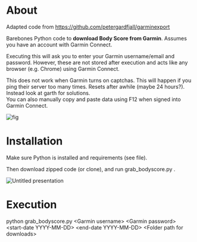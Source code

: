 # About

Adapted code from https://github.com/petergardfjall/garminexport

Barebones Python code to **download Body Score from Garmin**. Assumes you have an account with Garmin Connect. 

Executing this will ask you to enter your Garmin username/email and password. However, these are not stored after execution and acts like any browser (e.g. Chrome) using Garmin Connect.<br/>

This does not work when Garmin turns on captchas. This will happen if you ping their server too many times. Resets after awhile (maybe 24 hours?). <br/>
Instead look at garth for solutions. <br/>
You can also manually copy and paste data using F12 when signed into Garmin Connect. <br/>



![fig](https://github.com/physioforecast/garminexport/assets/6562289/5a62dbe3-4d22-445b-a444-f9164ea93f3a)




# Installation

Make sure Python is installed and requirements (see file).

Then download zipped code (or clone), and run grab_bodyscore.py . 

![Untitled presentation](https://github.com/physioforecast/garminexport/assets/6562289/202bb9e1-830f-43c7-a55a-2626d46b8296)

# Execution

python grab_bodyscore.py \<Garmin username\> \<Garmin password\> \<start-date YYYY-MM-DD\> \<end-date YYYY-MM-DD\> \<Folder path for downloads\>

